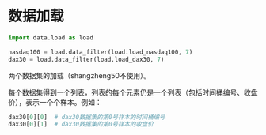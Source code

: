 # 数据加载

```python
import data.load as load

nasdaq100 = load.data_filter(load.load_nasdaq100, 7)
dax30 = load.data_filter(load.load_dax30, 7)
```

两个数据集的加载（shangzheng50不使用）。

每个数据集得到一个列表，列表的每个元素仍是一个列表（包括时间桶编号、收盘价），表示一个个样本。例如：

```python
dax30[0][0]  # dax30数据集的第0号样本的时间桶编号
dax30[0][1]  # dax30数据集的第0号样本的收盘价
```

